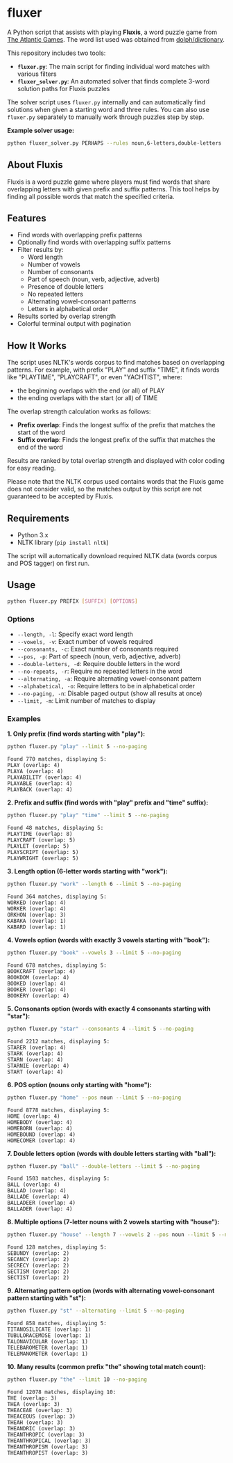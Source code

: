 # fluxer

A Python script that assists with playing **Fluxis**, a word puzzle game from [The Atlantic Games](https://www.theatlantic.com/games/). The word list used was obtained from [dolph/dictionary](https://raw.githubusercontent.com/dolph/dictionary/refs/heads/master/popular.txt).

This repository includes two tools:
- **`fluxer.py`**: The main script for finding individual word matches with various filters
- **`fluxer_solver.py`**: An automated solver that finds complete 3-word solution paths for Fluxis puzzles

The solver script uses `fluxer.py` internally and can automatically find solutions when given a starting word and three rules. You can also use `fluxer.py` separately to manually work through puzzles step by step.

**Example solver usage:**
```bash
python fluxer_solver.py PERHAPS --rules noun,6-letters,double-letters
```

## About Fluxis

Fluxis is a word puzzle game where players must find words that share overlapping letters with given prefix and suffix patterns. This tool helps by finding all possible words that match the specified criteria.

## Features

- Find words with overlapping prefix patterns
- Optionally find words with overlapping suffix patterns
- Filter results by:
  - Word length
  - Number of vowels
  - Number of consonants
  - Part of speech (noun, verb, adjective, adverb)
  - Presence of double letters
  - No repeated letters
  - Alternating vowel-consonant patterns
  - Letters in alphabetical order
- Results sorted by overlap strength
- Colorful terminal output with pagination

## How It Works

The script uses NLTK's words corpus to find matches based on overlapping patterns. For example, with prefix "PLAY" and suffix "TIME", it finds words like "PLAYTIME", "PLAYCRAFT", or even "YACHTIST", where:
- the beginning overlaps with the end (or all) of PLAY
- the ending overlaps with the start (or all) of TIME

The overlap strength calculation works as follows:
- **Prefix overlap**: Finds the longest suffix of the prefix that matches the start of the word
- **Suffix overlap**: Finds the longest prefix of the suffix that matches the end of the word

Results are ranked by total overlap strength and displayed with color coding for easy reading.

Please note that the NLTK corpus used contains words that the Fluxis game does not consider valid, so the matches output by this script are not guaranteed to be accepted by Fluxis.

## Requirements

- Python 3.x
- NLTK library (`pip install nltk`)

The script will automatically download required NLTK data (words corpus and POS tagger) on first run.

## Usage

```bash
python fluxer.py PREFIX [SUFFIX] [OPTIONS]
```

### Options

- `--length, -l`: Specify exact word length
- `--vowels, -v`: Exact number of vowels required
- `--consonants, -c`: Exact number of consonants required
- `--pos, -p`: Part of speech (noun, verb, adjective, adverb)
- `--double-letters, -d`: Require double letters in the word
- `--no-repeats, -r`: Require no repeated letters in the word
- `--alternating, -a`: Require alternating vowel-consonant pattern
- `--alphabetical, -o`: Require letters to be in alphabetical order
- `--no-paging, -n`: Disable paged output (show all results at once)
- `--limit, -m`: Limit number of matches to display

### Examples

**1. Only prefix (find words starting with "play"):**
```bash
python fluxer.py "play" --limit 5 --no-paging
```
```
Found 770 matches, displaying 5:
PLAY (overlap: 4)
PLAYA (overlap: 4)
PLAYABILITY (overlap: 4)
PLAYABLE (overlap: 4)
PLAYBACK (overlap: 4)
```

**2. Prefix and suffix (find words with "play" prefix and "time" suffix):**
```bash
python fluxer.py "play" "time" --limit 5 --no-paging
```
```
Found 48 matches, displaying 5:
PLAYTIME (overlap: 8)
PLAYCRAFT (overlap: 5)
PLAYLET (overlap: 5)
PLAYSCRIPT (overlap: 5)
PLAYWRIGHT (overlap: 5)
```

**3. Length option (6-letter words starting with "work"):**
```bash
python fluxer.py "work" --length 6 --limit 5 --no-paging
```
```
Found 364 matches, displaying 5:
WORKED (overlap: 4)
WORKER (overlap: 4)
ORKHON (overlap: 3)
KABAKA (overlap: 1)
KABARD (overlap: 1)
```

**4. Vowels option (words with exactly 3 vowels starting with "book"):**
```bash
python fluxer.py "book" --vowels 3 --limit 5 --no-paging
```
```
Found 678 matches, displaying 5:
BOOKCRAFT (overlap: 4)
BOOKDOM (overlap: 4)
BOOKED (overlap: 4)
BOOKER (overlap: 4)
BOOKERY (overlap: 4)
```

**5. Consonants option (words with exactly 4 consonants starting with "star"):**
```bash
python fluxer.py "star" --consonants 4 --limit 5 --no-paging
```
```
Found 2212 matches, displaying 5:
STARER (overlap: 4)
STARK (overlap: 4)
STARN (overlap: 4)
STARNIE (overlap: 4)
START (overlap: 4)
```

**6. POS option (nouns only starting with "home"):**
```bash
python fluxer.py "home" --pos noun --limit 5 --no-paging
```
```
Found 8778 matches, displaying 5:
HOME (overlap: 4)
HOMEBODY (overlap: 4)
HOMEBORN (overlap: 4)
HOMEBOUND (overlap: 4)
HOMECOMER (overlap: 4)
```

**7. Double letters option (words with double letters starting with "ball"):**
```bash
python fluxer.py "ball" --double-letters --limit 5 --no-paging
```
```
Found 1503 matches, displaying 5:
BALL (overlap: 4)
BALLAD (overlap: 4)
BALLADE (overlap: 4)
BALLADEER (overlap: 4)
BALLADER (overlap: 4)
```

**8. Multiple options (7-letter nouns with 2 vowels starting with "house"):**
```bash
python fluxer.py "house" --length 7 --vowels 2 --pos noun --limit 5 --no-paging
```
```
Found 128 matches, displaying 5:
SEBUNDY (overlap: 2)
SECANCY (overlap: 2)
SECRECY (overlap: 2)
SECTISM (overlap: 2)
SECTIST (overlap: 2)
```

**9. Alternating pattern option (words with alternating vowel-consonant pattern starting with "st"):**
```bash
python fluxer.py "st" --alternating --limit 5 --no-paging
```
```
Found 858 matches, displaying 5:
TITANOSILICATE (overlap: 1)
TUBULORACEMOSE (overlap: 1)
TALONAVICULAR (overlap: 1)
TELEBAROMETER (overlap: 1)
TELEMANOMETER (overlap: 1)
```

**10. Many results (common prefix "the" showing total match count):**
```bash
python fluxer.py "the" --limit 10 --no-paging
```
```
Found 12078 matches, displaying 10:
THE (overlap: 3)
THEA (overlap: 3)
THEACEAE (overlap: 3)
THEACEOUS (overlap: 3)
THEAH (overlap: 3)
THEANDRIC (overlap: 3)
THEANTHROPIC (overlap: 3)
THEANTHROPICAL (overlap: 3)
THEANTHROPISM (overlap: 3)
THEANTHROPIST (overlap: 3)
```
